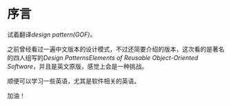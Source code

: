 # 序言

试着翻译*design pattern(GOF)。*

之前曾经看过一遍中文版本的设计模式，不过还简要介绍的版本，这次看的是著名的四人组写的*Design PatternsElements of Reusable Object-Oriented Software*，并且是英文原版，感觉上会是一种挑战。

顺便可以学习一些英语，尤其是软件相关的英语。

加油！
